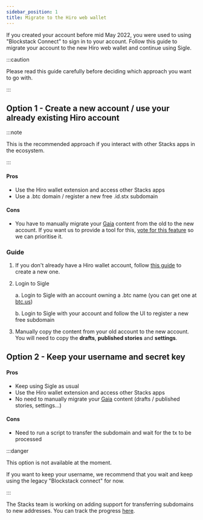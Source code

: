```yaml
---
sidebar_position: 1
title: Migrate to the Hiro web wallet
---
```


If you created your account before mid May 2022, you were used to using "Blockstack Connect" to sign in to your account. Follow this guide to migrate your account to the new Hiro web wallet and continue using Sigle.

:::caution

Please read this guide carefully before deciding which approach you want to go with.

:::

## Option 1 - Create a new account / use your already existing Hiro account

:::note

This is the recommended approach if you interact with other Stacks apps in the ecosystem.

:::

#### Pros

- Use the Hiro wallet extension and access other Stacks apps
- Use a .btc domain / register a new free .id.stx subdomain

#### Cons

- You have to manually migrate your [Gaia](https://docs.stacks.co/gaia/overview) content from the old to the new account. If you want us to provide a tool for this, [vote for this feature](https://sigle.canny.io/feature-requests/p/allow-to-transfer-blog-to-a-new-account) so we can prioritise it.

### Guide

1. If you don't already have a Hiro wallet account, follow [this guide](../getting-started/create-hiro-wallet.md) to create a new one.
2. Login to Sigle

   a. Login to Sigle with an account owning a .btc name (you can get one at [btc.us](https://btc.us/))

   b. Login to Sigle with your account and follow the UI to register a new free subdomain

3. Manually copy the content from your old account to the new account. You will need to copy the **drafts**, **published stories** and **settings**.

## Option 2 - Keep your username and secret key

#### Pros

- Keep using Sigle as usual
- Use the Hiro wallet extension and access other Stacks apps
- No need to manually migrate your [Gaia](https://docs.stacks.co/gaia/overview) content (drafts / published stories, settings...)

#### Cons

- Need to run a script to transfer the subdomain and wait for the tx to be processed

:::danger

This option is not available at the moment.

If you want to keep your username, we recommend that you wait and keep using the legacy "Blockstack connect" for now.

:::

The Stacks team is working on adding support for transferring subdomains to new addresses. You can track the progress [here](https://github.com/hirosystems/stacks.js/issues/1209).
